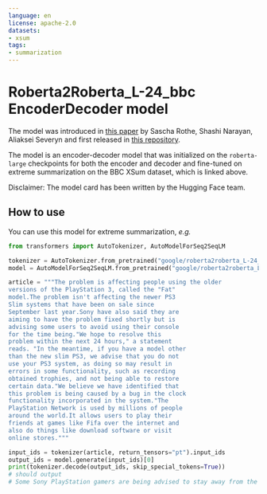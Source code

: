 ```yaml
---
language: en
license: apache-2.0
datasets:
- xsum
tags:
- summarization
---
```


# Roberta2Roberta_L-24_bbc EncoderDecoder model

The model was introduced in 
[this paper](https://arxiv.org/abs/1907.12461) by Sascha Rothe, Shashi Narayan, Aliaksei Severyn and first released in [this repository](https://tfhub.dev/google/bertseq2seq/roberta24_bbc/1). 

The model is an encoder-decoder model that was initialized on the `roberta-large` checkpoints for both the encoder 
and decoder and fine-tuned on extreme summarization on the BBC XSum dataset, which is linked above.

Disclaimer: The model card has been written by the Hugging Face team.

## How to use

You can use this model for extreme summarization, *e.g.*

```python
from transformers import AutoTokenizer, AutoModelForSeq2SeqLM

tokenizer = AutoTokenizer.from_pretrained("google/roberta2roberta_L-24_bbc")
model = AutoModelForSeq2SeqLM.from_pretrained("google/roberta2roberta_L-24_bbc")

article = """The problem is affecting people using the older
versions of the PlayStation 3, called the "Fat"
model.The problem isn't affecting the newer PS3
Slim systems that have been on sale since
September last year.Sony have also said they are
aiming to have the problem fixed shortly but is
advising some users to avoid using their console
for the time being."We hope to resolve this
problem within the next 24 hours," a statement
reads. "In the meantime, if you have a model other
than the new slim PS3, we advise that you do not
use your PS3 system, as doing so may result in
errors in some functionality, such as recording
obtained trophies, and not being able to restore
certain data."We believe we have identified that
this problem is being caused by a bug in the clock
functionality incorporated in the system."The
PlayStation Network is used by millions of people
around the world.It allows users to play their
friends at games like Fifa over the internet and
also do things like download software or visit
online stores."""

input_ids = tokenizer(article, return_tensors="pt").input_ids
output_ids = model.generate(input_ids)[0]
print(tokenizer.decode(output_ids, skip_special_tokens=True))
# should output
# Some Sony PlayStation gamers are being advised to stay away from the network because of a problem with the PlayStation 3 network.
```
